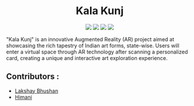 <h1 align="center"> Kala Kunj </h1>

<p align="center">

<img src ="https://img.shields.io/badge/c%23-4D94FF.svg?style=for-the-badge&logo=c-sharp&logoColor=white">
<img src ="https://img.shields.io/badge/unity-%23000000.svg?style=for-the-badge&logo=unity&logoColor=white">
<img src ="https://img.shields.io/badge/Android-3DDC84.svg?style=for-the-badge&logo=Android&logoColor=white">
<img src ="https://img.shields.io/badge/Blender-E87D0D.svg?style=for-the-badge&logo=Blender&logoColor=white">

</p>

"Kala Kunj" is an innovative Augmented Reality (AR) project aimed at showcasing the rich tapestry of Indian art forms, state-wise. Users will enter a virtual space through AR technology after scanning a personalized card, creating a unique and interactive art exploration experience.



## Contributors :

- [Lakshay Bhushan](https://github.com/lakshaybhushan)
- [Himani](https://github.com/himaniiii)
